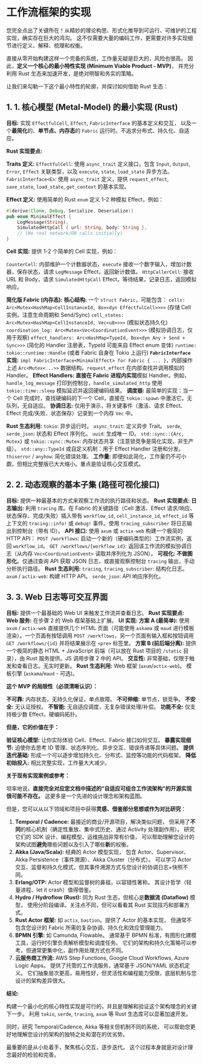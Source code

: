 # 工作流框架的实现

您完全点出了关键所在！从精妙的理论构思、形式化推导到可运行、可维护的工程实现，确实存在巨大的鸿沟。
这不仅需要大量的编码工作，更需要对许多实现细节进行定义、解释、梳理和权衡。

直接从零开始构建这样一个完备的系统，工作量无疑是巨大的，风险也很高。
因此，**定义一个核心的最小特性实现 (Minimum Viable Product - MVP)**，
并充分利用 Rust 生态来加速开发，是绝对明智和务实的策略。

让我们来勾勒一下这个最小特性的轮廓，并探讨如何借助 Rust 生态：

## 1. **1. 核心模型 (Metal-Model) 的最小实现 (Rust)**

**目标:**
    实现 `EffectfulCell`, `Effect`, `FabricInterface` 的基本定义和交互，
    以及一个**最简化**的、**单节点、内存态**的 `Fabric` 运行时。不追求分布式、持久化、自适应。

**Rust 实现要点:**

**Traits 定义:**
    `EffectfulCell`: 使用 `async_trait` 定义接口，包含 `Input`, `Output`, `Error`, `Effect` 关联类型，以及 `execute`, `state`, `load_state` 异步方法。
    `FabricInterface<E>`: 使用 `async_trait` 定义，提供 `request_effect`, `save_state`, `load_state`, `get_context` 的基本实现。

**Effect 定义:** 使用简单的 Rust `enum` 定义 1-2 种模拟 Effect，例如：

```rust
#[derive(Clone, Debug, Serialize, Deserialize)]
pub enum MinimalEffect {
    LogMessage(String),
    SimulatedHttpCall { url: String, body: String },
    // (No real network/DB calls initially)
}
```

**Cell 实现:** 提供 1-2 个简单的 Cell 实现，例如：

`CounterCell`: 内部维护一个计数器状态，`execute` 接收一个数字输入，增加计数器，保存状态，请求 `LogMessage` Effect，返回新计数值。
`HttpCallerCell`: 接收 URL 和 Body，请求 `SimulatedHttpCall` Effect，等待结果，记录日志，返回模拟响应。

**简化版 Fabric (内存态):**
    **核心结构:** 一个 `struct Fabric`，可能包含：
        `cells: Arc<Mutex<HashMap<CellInstanceId, Box<dyn EffectfulCell>>>>` (存储 Cell 实例，注意生命周期和 Send/Sync)
        `cell_states: Arc<Mutex<HashMap<CellInstanceId, Vec<u8>>>>` (模拟状态持久化)
        `coordination_log: Arc<Mutex<Vec<CoordinationEvent>>>` (模拟协调日志，仅用于观察)
        `effect_handlers: Arc<HashMap<TypeId, Box<dyn Any + Send + Sync>>>` (简化的 Handler 注册表，TypeId 可能来自 Effect enum 变体)
        `runtime: tokio::runtime::Handle` (或者 Fabric 自身在 Tokio 上运行)
    **`FabricInterface` 实现:** `impl FabricInterface<MinimalEffect> for Fabric { ... }`，内部操作上述 `Arc<Mutex<...>>` 数据结构。`request_effect` 在内部查找并调用模拟的 Handler。
    **Effect Handlers:** **直接在 Fabric 进程内实现**模拟 Handler。例如，`handle_log_message` 打印到控制台，`handle_simulated_http` 使用 `tokio::time::sleep` 模拟延迟并返回硬编码结果。
    **调度器:** 最简单的实现：当一个 Cell 完成时，查找硬编码的下一个 Cell，直接在 `tokio::spawn` 中激活它。无队列，无自适应。
    **协调日志:** 仅用于演示，将关键事件（激活、请求 Effect、Effect 完成/失败、状态保存）记录到一个内存 `Vec` 中。

**Rust 生态利用:**
    `tokio`: 异步运行时。
    `async_trait`: 定义异步 Trait。
    `serde`, `serde_json`: 状态和 Effect 序列化。
    `uuid`: 生成唯一 ID。
    `std::sync::{Arc, Mutex}` 或 `tokio::sync::Mutex`: 内存状态共享（注意锁竞争是简化实现，非生产级）。
    `std::any::TypeId` 或自定义机制：用于 Effect Handler 注册和分发。
    `thiserror` / `anyhow`: 简化错误处理。
**工作量:** 即便如此简化，工作量仍不可小觑，但相比完整版已大大缩小。重点是验证核心交互模式。

## 2. **2. 动态观察的基本子集 (路径可视化接口)**

**目标:** 提供一种最基本的方式来观察工作流的执行路径和状态。
**Rust 实现要点:**
    **日志输出:** 利用 `tracing` 库。在 Fabric 的关键路径（Cell 激活、Effect 请求/响应、状态保存、完成/失败）插入带有 `workflow_id`, `cell_instance_id`, `effect_id` 等上下文的 `tracing::info!` 或 `debug!` 事件。使用 `tracing_subscriber` 将日志输出到控制台（带有 ID）。
    **API 接口:** 使用 `axum` 或 `actix-web` 构建一个极简的 HTTP API：
        `POST /workflows`: 启动一个新的（硬编码类型的）工作流实例，返回 `workflow_id`。
        `GET /workflows/{workflow_id}`: 返回该工作流的模拟协调日志（从内存 `Vec<CoordinationEvent>` 读取并序列化为 JSON）。
**可视化:** **不做图形化**。仅通过查询 API 获取 JSON 日志，或直接观察控制台 `tracing` 输出，手动分析执行路径。
**Rust 生态利用:**
    `tracing`, `tracing_subscriber`: 结构化日志。
    `axum` / `actix-web`: 构建 HTTP API。
    `serde_json`: API 响应序列化。

## 3. **3. Web 日志等可交互界面**

**目标:** 提供一个最基础的 Web UI 来触发工作流并查看日志。
**Rust 实现要点:**
    **Web 服务:** 在步骤 2 的 Web 框架基础上扩展。
    **UI 实现:**
        **方案 A (最简单):** 使用 `axum` / `actix-web` 直接提供几个 HTML 页面（可能使用 `askama` 或 `maud` 进行模板渲染）。一个页面有按钮调用 `POST /workflows`，另一个页面有输入框和按钮调用 `GET /workflows/{id}` 并将结果展示在 `<pre>` 标签里。
        **方案 B (前后端分离):** 提供一个极简的静态 HTML + JavaScript 前端（可以放在 Rust 项目的 `/static` 目录），由 Rust 服务提供。JS 调用步骤 2 中的 API。
**交互性:** 非常基础，仅限于触发和查看日志。无实时更新。
**Rust 生态利用:**
    Web 框架 (`axum`/`actix-web`)。
    模板引擎 (`askama`/`maud` - 可选)。

**这个 MVP 的局限性（必须清晰认识）：**

**不可靠:** 内存状态，无持久化保证，单点故障。
**不可伸缩:** 单节点，锁竞争。
**不安全:** 无认证授权。
**不智能:** 无自适应调度，无复杂错误处理/补偿。
**功能不全:** 仅支持极少数 Effect，硬编码拓扑。

**但是，它的价值在于：**

**验证核心模型:** 让你实际体验 Cell、Effect、Fabric 接口如何交互。
**暴露实现细节:** 迫使你去思考 ID 管理、状态序列化、异步交互、错误传递等具体问题。
**提供迭代基础:** 形成一个可以逐步增加持久化、分布式、监控等功能的代码框架。
**降低初始投入:** 相比完整实现，工作量大大减少。

**关于现有实现案例或参考：**

坦率地说，**直接完全对应您文档中描述的“自适应可组合工作流架构”的开源实现很可能不存在。**
这更多是一个先进的设计理念和架构蓝图。

但是，您可以从以下领域和项目中获得**灵感、借鉴部分思想或作为对比研究**：

1. **Temporal / Cadence:** 最接近的商业/开源项目，解决类似问题，
    但采用了**不同**的核心机制（确定性重放、集中式历史、通过 Activity 处理副作用）。
    研究它们的 SDK 设计、编程模型、运维挑战非常有价值，
    可以帮助理解您设计的架构试图**避免**哪些问题以及引入了哪些**新**的权衡。
2. **Akka (Java/Scala):** 经典的 Actor 模型实现，
    包含 Actor、Supervisor、Akka Persistence（事件溯源）、Akka Cluster（分布式）。
    可以学习 Actor 交互、监督和持久化模式，但其事件溯源方式与您设计的协调日志+快照不同。
3. **Erlang/OTP:** Actor 模型和监督树的鼻祖，以容错性著称。
    其设计哲学（轻量进程、let it crash）值得借鉴。
4. **Hydro / Hydroflow (Rust):** 同为 Rust 生态，但核心是**数据流 (Dataflow)** 模型，
    使用分阶段编译。关注点不同，但可以看看其 Rust 实现技巧和部署方式。
5. **Rust Actor 框架:**
    如 `actix`, `bastion`。提供了 Actor 的基本实现，
    但通常不包含您设计的 Fabric 所需的复杂协调、持久化和效应管理能力。
6. **BPMN 引擎:** 如 Camunda, Flowable。
    通常基于 BPMN 标准，有图形化建模工具，运行时引擎负责解析模型和调度任务。
    它们的架构和持久化策略可以参考，但通常更集中化，副作用处理方式也不同。
7. **云服务商工作流:**
    AWS Step Functions, Google Cloud Workflows, Azure Logic Apps。
    提供了托管的工作流服务，通常基于 JSON/YAML 状态机定义。
    它们抽象层次更高，易用性好，但灵活性和编程能力受限，底层机制与您设计的架构差异很大。

**结论:**

构建一个最小化的核心特性实现是可行的，并且是理解和验证这个架构理念的关键下一步。
利用 `tokio`, `serde`, `tracing`, `axum` 等 Rust 生态库可以显著加速开发。

同时，研究 Temporal/Cadence, Akka 等相关但机制不同的系统，
可以帮助您更好地理解您设计的架构的独特之处和潜在的优劣势。

最重要的是从小处着手，聚焦核心交互，逐步迭代。
这个过程本身就是对设计理念最好的检验和完善。
